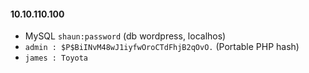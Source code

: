 #### 10.10.110.100
- MySQL `shaun:password` (db wordpress, localhos)
- `admin : $P$BiINvM48wJ1iyfwOroCTdFhjB2qOvO.` (Portable PHP hash)
- `james : Toyota`